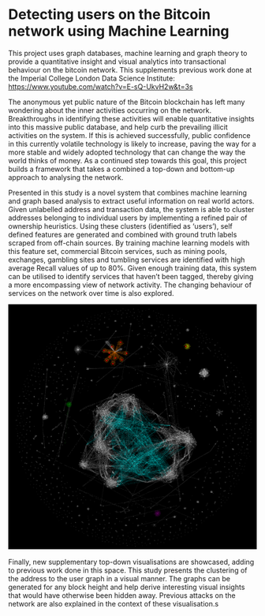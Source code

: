 # Detecting users on the Bitcoin network using Machine Learning

This project uses graph databases, machine learning and graph theory to provide a quantitative insight and visual analytics into transactional behaviour on the bitcoin network. This supplements previous work done at the Imperial College London Data Science Institute: https://www.youtube.com/watch?v=E-sQ-UkvH2w&t=3s

The anonymous yet public nature of the Bitcoin blockchain has left many wondering about the inner activities occurring on the network. Breakthroughs in identifying these activities will enable quantitative insights into this massive public database, and help curb the prevailing illicit activities on the system. If this is achieved successfully, public confidence in this currently volatile technology is likely to increase, paving the way for a more stable and widely adopted technology that can change the way the world thinks of money. As a continued step towards this goal, this project builds a framework that takes a combined a top-down and bottom-up approach to analysing the network.

Presented in this study is a novel system that combines machine learning and graph based analysis to extract useful information on real world actors. Given unlabelled address and transaction data, the system is able to cluster addresses belonging to individual users by implementing a refined pair of ownership heuristics. Using these clusters (identified as ‘users’), self defined features are generated and combined with ground truth labels scraped from off-chain sources. By training machine learning models with this feature set, commercial Bitcoin services, such as mining pools, exchanges, gambling sites and tumbling services are identified with high average Recall values of up to 80%. Given enough training data, this system can be utilised to identify services that haven’t been tagged, thereby giving a more encompassing view of network activity. The changing behaviour of services on the network over time is also explored.

![](images/400000_address_most_zoom_out.png)

Finally, new supplementary top-down visualisations are showcased, adding to previous work done in this space. This study presents the clustering of the address to the user graph in a visual manner. The graphs can be generated for any block height and help derive interesting visual insights that would have otherwise been hidden away. Previous attacks on the network are also explained in the context of these visualisation.s
